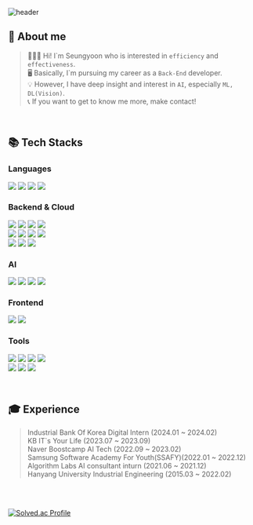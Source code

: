 ![header](https://capsule-render.vercel.app/api?type=waving&&color=0:100784,100:04B6EC&height=250&section=header&text=Seongyoon%20Jeong&fontSize=70&fontColor=FFFFFF)

## 👋 About me
> 🙋🏻‍♀️ Hi! I\`m Seungyoon who is interested in `efficiency`  and `effectiveness`. <br>
> 🖥️ Basically, I\`m pursuing my career as a `Back-End` developer. <br>
> 💡 However, I have deep insight and interest in `AI`, especially `ML, DL(Vision)`. <br>
> 📞 If you want to get to know me more, make contact!

<br>

## 📚 Tech Stacks

### Languages
<img src="https://img.shields.io/badge/Java-00804C?style=flat-square&logo=java&logoColor=white"> <img src="https://img.shields.io/badge/Python-3766AB?style=flat-square&logo=Python&logoColor=white"/> <img src="https://img.shields.io/badge/JavaScript-F7DF1E?style=flat-square&logo=JavaScript&logoColor=white"/> <img src="https://img.shields.io/badge/Go-00ADD8?style=flat-square&logo=Go&logoColor=white"/> 


### Backend & Cloud
<img src="https://img.shields.io/badge/spring-6DB33F?style=flat-square&logo=spring&logoColor=white"> <img src="https://img.shields.io/badge/JUnit5-25A162?style=flat-square&logo=JUnit5&logoColor=white"> <img src="https://img.shields.io/badge/Mybatis-0F0F0F?style=flat-square&logo=Mybatis&logoColor=white"> <img src="https://img.shields.io/badge/Gradle-02303A?style=flat-square&logo=Gradle&logoColor=white"> <br>
<img src="https://img.shields.io/badge/Django-092E20?style=flat-square&logo=Django&logoColor=white"/> <img src="https://img.shields.io/badge/FastAPI-009688?style=flat-square&logo=FastAPI&logoColor=white"/> <img src="https://img.shields.io/badge/Gin-008ECF?style=flat-square&logo=Gin&logoColor=white"/> <img src="https://img.shields.io/badge/SQLite-003B57?style=flat-square&logo=SQLite&logoColor=white"/> <br> 
<img src="https://img.shields.io/badge/Oracle-F80000?style=flat-square&logo=Oracle&logoColor=white"/> <img src="https://img.shields.io/badge/Amazon EC2-FF9900?style=flat-square&logo=Amazon EC2&logoColor=white"/> <img src="https://img.shields.io/badge/Docker-2496ED?style=flat-square&logo=Docker&logoColor=white"/> 


### AI
<img src="https://img.shields.io/badge/Pytorch-EE4C2C?style=flat-square&logo=Pytorch&logoColor=white"/> <img src="https://img.shields.io/badge/NumPy-013243?style=flat-square&logo=NumPy&logoColor=white"/> <img src="https://img.shields.io/badge/Pandas-150458?style=flat-square&logo=Pandas&logoColor=white"/> <img src="https://img.shields.io/badge/Scikit_learn-F7931E?style=flat-square&logo=Scikit-learn&logoColor=white"/> 


### Frontend
<img src="https://img.shields.io/badge/React-61DAFB?style=flat-square&logo=React&logoColor=white"/> <img src="https://img.shields.io/badge/Vue.js-4FC08D?style=flat-square&logo=Vue.js&logoColor=white"/> 

### Tools
<img src="https://img.shields.io/badge/Git-F05032?style=flat-square&logo=Git&logoColor=white"/>  <img src="https://img.shields.io/badge/Github-181717?style=flat-square&logo=Github&logoColor=white"/> <img src="https://img.shields.io/badge/GitLab-FC6D26?style=flat-square&logo=GitLab&logoColor=white"/> <img src="https://img.shields.io/badge/Jira-0052CC?style=flat-square&logo=Jira&logoColor=white"/> <br>
<img src="https://img.shields.io/badge/Mattermost-0058CC?style=flat-square&logo=Mattermost&logoColor=white"/> <img src="https://img.shields.io/badge/Notion-000000?style=flat-square&logo=Notion&logoColor=white"/> <img src="https://img.shields.io/badge/Figma-F24E1E?style=flat-square&logo=Figma&logoColor=white"/> 

<br>

## 🎓 Experience
> Industrial Bank Of Korea Digital Intern (2024.01 ~ 2024.02) <br>
> KB IT`s Your Life (2023.07 ~ 2023.09) <br>
> Naver Boostcamp AI Tech (2022.09 ~ 2023.02) <br>
> Samsung Software Academy For Youth(SSAFY)(2022.01 ~ 2022.12) <br>
> Algorithm Labs AI consultant inturn (2021.06 ~ 2021.12) <br>
> Hanyang University Industrial Engineering (2015.03 ~ 2022.02) 

<br>
<br>

[![Solved.ac Profile](http://mazassumnida.wtf/api/v2/generate_badge?boj=syoon6682)](https://solved.ac/syoon6682/)
